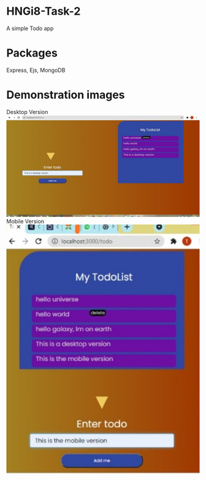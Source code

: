 # HNGi8-Task-2
A simple Todo app

# Packages
Express, Ejs, MongoDB

# Demonstration  images
Desktop Version
<img src = "./public/images/desktop.jpg" alt = "desktop">
Mobile Version
<img src = "./public/images/mobile.jpg" alt = "desktop">

